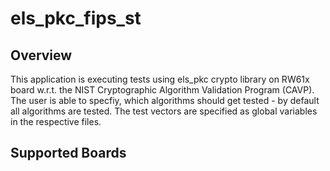 # els_pkc_fips_st

## Overview
This application is executing tests using els_pkc crypto library on RW61x board w.r.t. the NIST 
Cryptographic Algorithm Validation Program (CAVP). The user is able to specfiy, which algorithms 
should get tested - by default all algorithms are tested. The test vectors are specified as 
global variables in the respective files.

## Supported Boards
